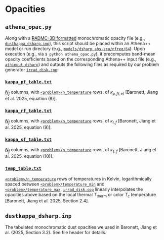 # Opacities


## `athena_opac.py`

Along with a [RADMC-3D formatted](https://www.ita.uni-heidelberg.de/~dullemond/software/radmc-3d/manual_radmc3d/inputoutputfiles.html#the-dustkappa-inp-files) monochromatic opacity file (e.g., [`dustkappa_dsharp.inp`](#dustkappa_dsharp.inp)), this script should be placed within an Athena++ model or run directory (e.g., [`models/dsharp_abs-sca/nfreq/64`](https://github.com/sabaronett/irrad_disk/tree/main/athena/models/dsharp_abs-sca/nfreq/64)).
Upon execution (e.g., via `$ python athena_opac.py`), it precomputes band-mean opacity coefficients based on the corresponding Athena++ input file (e.g., [`athinput.dsharp`](https://github.com/sabaronett/irrad_disk/blob/main/athena/models/dsharp_abs-sca/nfreq/64/athinput.dsharp)) and outputs the following files as required by our problem generator [`irrad_disk.cpp`](https://github.com/sabaronett/irrad_disk/blob/main/athena/src/pgen/irrad_disk.cpp):


### [`kappa_pf_table.txt`](https://github.com/sabaronett/irrad_disk/blob/main/athena/models/dsharp_abs-sca/nfreq/3/kappa_pf_table.txt)

[$N_f$](https://github.com/sabaronett/irrad_disk/blob/f7ee62d3f50dcabcd4281b8726955f0f91c207b6/athena/models/dsharp_abs-sca/nfreq/3/athinput.dsharp#L66) columns, with [`<problem>/n_temperature`](https://github.com/sabaronett/irrad_disk/blob/f7ee62d3f50dcabcd4281b8726955f0f91c207b6/athena/models/dsharp_abs-sca/nfreq/3/athinput.dsharp#L86) rows, of $\kappa_{\mathrm{p},f\mathrm{(,e)}}$ [Baronett, Jiang et al. 2025, equation (8)].


### [`kappa_rf_table.txt`](https://github.com/sabaronett/irrad_disk/blob/main/athena/models/dsharp_abs-sca/nfreq/3/kappa_rf_table.txt)

[$N_f$](https://github.com/sabaronett/irrad_disk/blob/f7ee62d3f50dcabcd4281b8726955f0f91c207b6/athena/models/dsharp_abs-sca/nfreq/3/athinput.dsharp#L66) columns, with [`<problem>/n_temperature`](https://github.com/sabaronett/irrad_disk/blob/f7ee62d3f50dcabcd4281b8726955f0f91c207b6/athena/models/dsharp_abs-sca/nfreq/3/athinput.dsharp#L86) rows, of $\kappa_{\mathrm{r},f}$ [Baronett, Jiang et al. 2025, equation (9)].


### [`kappa_sf_table.txt`](https://github.com/sabaronett/irrad_disk/blob/main/athena/models/dsharp_abs-sca/nfreq/3/kappa_sf_table.txt)

[$N_f$](https://github.com/sabaronett/irrad_disk/blob/f7ee62d3f50dcabcd4281b8726955f0f91c207b6/athena/models/dsharp_abs-sca/nfreq/3/athinput.dsharp#L66) columns, with [`<problem>/n_temperature`](https://github.com/sabaronett/irrad_disk/blob/f7ee62d3f50dcabcd4281b8726955f0f91c207b6/athena/models/dsharp_abs-sca/nfreq/3/athinput.dsharp#L86) rows, of $\kappa_{\mathrm{s},f}$ [Baronett, Jiang et al. 2025, equation (10)].


### [`temp_table.txt`](https://github.com/sabaronett/irrad_disk/blob/main/athena/models/dsharp_abs-sca/nfreq/3/temp_table.txt)

[`<problem>/n_temperature`](https://github.com/sabaronett/irrad_disk/blob/f7ee62d3f50dcabcd4281b8726955f0f91c207b6/athena/models/dsharp_abs-sca/nfreq/3/athinput.dsharp#L86) rows of temperatures in Kelvin, logarithmically spaced between [`<problem>/temperature_min`](https://github.com/sabaronett/irrad_disk/blob/f7ee62d3f50dcabcd4281b8726955f0f91c207b6/athena/models/dsharp_abs-sca/nfreq/3/athinput.dsharp#L87) and [`<problem>/temperature_max`](https://github.com/sabaronett/irrad_disk/blob/f7ee62d3f50dcabcd4281b8726955f0f91c207b6/athena/models/dsharp_abs-sca/nfreq/3/athinput.dsharp#L88).
[`irrad_disk.cpp`](https://github.com/sabaronett/irrad_disk/blob/main/athena/src/pgen/irrad_disk.cpp) linearly interpolates the opacities above based on the local thermal $T_\mathrm{therm}$ or color $T_\mathrm{c}$ temperature [Baronett, Jiang et al. 2025, Section 2.4].


## `dustkappa_dsharp.inp`

The tabulated monochromatic dust opacities we used in Baronett, Jiang et al. (2025, Section 3.2).
See file header for details.
